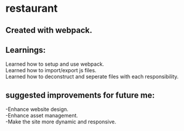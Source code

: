 # restaurant

## Created with webpack.

## Learnings:  
Learned how to setup and use webpack.  
Learned how to import/export js files.  
Learned how to deconstruct and seperate files with each responsibility.  


## suggested improvements for future me:  
-Enhance website design.  
-Enhance asset management.  
-Make the site more dynamic and responsive.  
